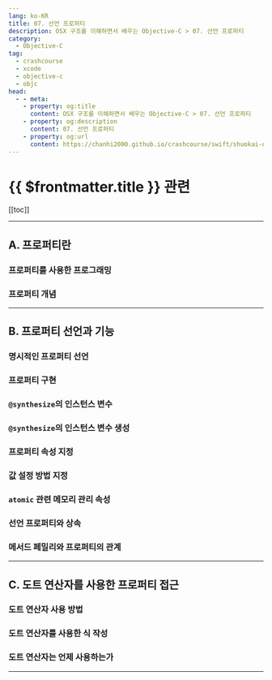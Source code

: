 ```yaml
---
lang: ko-KR
title: 07. 선언 프로퍼티
description: OSX 구조를 이해하면서 배우는 Objective-C > 07. 선언 프로퍼티
category:
  - Objective-C
tag: 
  - crashcourse
  - xcode
  - objective-c
  - objc
head:
  - - meta:
    - property: og:title
      content: OSX 구조를 이해하면서 배우는 Objective-C > 07. 선언 프로퍼티
    - property: og:description
      content: 07. 선언 프로퍼티
    - property: og:url
      content: https://chanhi2000.github.io/crashcourse/swift/shuokai-objc/07.html
---
```


# {{ $frontmatter.title }} 관련

[[toc]]

---

## A. 프로퍼티란

### 프로퍼티를 사용한 프로그래밍

### 프로퍼티 개념

---

## B. 프로퍼티 선언과 기능

### 명시적인 프로퍼티 선언

### 프로퍼티 구현

### `@synthesize`의 인스턴스 변수

### `@synthesize`의 인스턴스 변수 생성

### 프로퍼티 속성 지정

### 값 설정 방법 지정

### `atomic` 관련 메모리 관리 속성

### 선언 프로퍼티와 상속

### 메서드 페밀리와 프로퍼티의 관계

---

## C. 도트 연산자를 사용한 프로퍼티 접근

### 도트 연산자 사용 방법

### 도트 연산자를 사용한 식 작성

### 도트 연산자는 언제 사용하는가

---

<TagLinks />